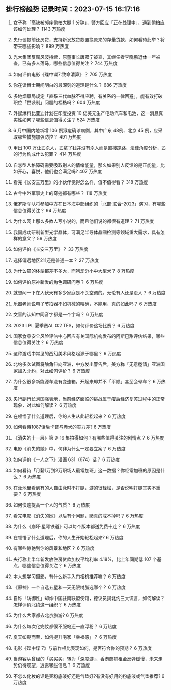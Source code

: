 
## 排行榜趋势 记录时间：2023-07-15 16:17:16
  
  1. 女子称「高铁被邻座偷拍大腿 1 分钟」，警方回应「正在处理中」，遇到偷拍应该如何处理？ 1143 万热度
    
  2. 央行谈提前还房贷，支持新发放贷款置换原来的存量贷款，如何看待此举？将带来哪些影响？ 899 万热度
    
  3. 光大集团反腐风波持续，原董事长唐双宁被查，其继任者李晓鹏退休一年被查，已有多人落马，哪些信息值得关注？ 744 万热度
    
  4. 如何评价电影《碟中谍7:致命清算》？ 705 万热度
    
  5. 你在读博士期间明白的最深刻的道理是什么？ 686 万热度
    
  6. 多地烟草局规定「直系三代血脉不得应聘，有关系的一律回避」，能有效打破职位「世袭制」问题的桎梏吗？ 604 万热度
    
  7. 外媒爆料比亚迪计划在印度投资 10 亿美元生产电动汽车和电池，这一消息真实性如何？哪些信息值得关注？ 524 万热度
    
  8. 6 月中国内地新增 106 例猴痘确诊病例，其中广东 48例、北京 45 例，应采取哪些措施加强防控？ 491 万热度
    
  9. 甲出 100 万让乙杀人，乙拿了钱并没有杀人而是直接跑路，法律角度分析，乙的行为构成什么犯罪？ 414 万热度
    
  10. 自恋型人格障碍需要吸取别人的情绪能量，那么如果别人反馈的是正能量，比如开心，喜悦，他们也会满足吗? 407 万热度
    
  11. 看完《长安三万里》的小伙伴觉得怎么样，值不值得看？ 318 万热度
    
  12. 古今中外军事史上的奇迹都有哪些？ 118 万热度
    
  13. 俄罗斯军队将参加中方在日本海中部组织的「北部·联合-2023」演习，有哪些信息值得关注？ 94 万热度
    
  14. 为什么网上那么多教人写小说的，而且他们说的都很有道理？ 71 万热度
    
  15. 我国成功研制新型光学晶体，可满足半导体晶圆检测等领域重大需求，具有怎样的意义？ 56 万热度
    
  16. 如何评价《长安三万里》？ 33 万热度
    
  17. 选择偏远地区211还是普通一本？ 27 万热度
    
  18. 为什么猫的体型都差不多大，而狗却分小中大型犬？ 8 万热度
    
  19. 如何评价原神新发的角色调研问卷？ 6 万热度
    
  20. 就想问一下在入伏天有多少家庭是不关空调的。无论有人还是没人？ 6 万热度
    
  21. 乐器老师说电子节拍器不如机械的精确，不能用，真的如此吗？ 6 万热度
    
  22. 文盲的认知中同音字都是一个字吗？ 6 万热度
    
  23. 2023 LPL 夏季赛AL 0:2 TES，如何评价这场比赛？ 6 万热度
    
  24. 国家食品安全风险评估中心回应有关国际机构发布的阿斯巴甜评估结果，哪些信息值得关注？ 6 万热度
    
  25. 这种游戏中常见的西幻美术风格起源于哪里？ 6 万热度
    
  26. 北约多次试图将触角伸向亚洲，中方发出警告后，美方称「无意邀请」亚洲国家加入北约，对此如何评价？ 6 万热度
    
  27. 为什么很多新能源车没有变速箱，开起来却并不「平顺」甚至会晕车？ 6 万热度
    
  28. 央行副行长刘国强表示，当前经济面临的挑战属于疫后经济复苏过程中的正常现象，对此如何解读？ 6 万热度
    
  29. 在领悟了什么道理后，你的人生从此轻松起来？ 6 万热度
    
  30. 如何看待1087话后卡普与赤犬的实力差? 6 万热度
    
  31. 《消失的十一层》第 9-16 集拍得如何？有哪些值得关注的剧情点？ 6 万热度
    
  32. 电影《消失的她》中，何非为什么一定要立案？ 6 万热度
    
  33. 如何评价《一人之下》漫画 631（674）话？ 6 万热度
    
  34. 如何看待「月薪1万到2万职场人最常加班」这一数据？你经常加班的原因是什么？ 6 万热度
    
  35. 在泳池里看到有的人自由泳时不打腿，游的很轻松，是否说明打腿其实不重要？ 6 万热度
    
  36. 如何快速提高一个人的气质？ 6 万热度
    
  37. 看完电影《消失的她》以后有个问题，赌真的戒不掉吗？ 6 万热度
    
  38. 为什么《崩坏·星穹铁道》可以每个版本都送免费十连？ 6 万热度
    
  39. 在领悟了什么道理后，你的人生开始轻松起来? 6 万热度
    
  40. 有哪些惊艳到你的风景和地区？ 6 万热度
    
  41. 央行称上半年新发放住房贷款加权平均利率 4.18%，比上年同期低 107 个基点，哪些信息值得关注？ 6 万热度
    
  42. 本人想学习摄影，有什么新手入门相机推荐嘛？ 6 万热度
    
  43. 《原神》一个自选五星和一天无限树脂选哪个？ 6 万热度
    
  44. 自称「防御性」却炸中国驻南联盟使馆，德议员揭北约三大谎言，如何解读？怎样评价北约这一组织？ 6 万热度
    
  45. 为什么大家都去北京旅游? 6 万热度
    
  46. 为什么每次化完妆都很不服帖还一直浮粉？ 6 万热度
    
  47. 夏天如期而至，如何提升宅家「幸福感」？ 6 万热度
    
  48. 电影《碟中谍 7》与前作相比表现如何，是否符合你的预期？ 6 万热度
    
  49. 当游客从曾经的「买买买」转为「深度游」，香港商铺租金反弹缓慢，未来走势仍待观望，透露哪些信息？ 6 万热度
    
  50. 不怎么化妆的话是买粉底液好还是气垫好?有没有好用的粉底液或气垫推荐? 6 万热度
    
